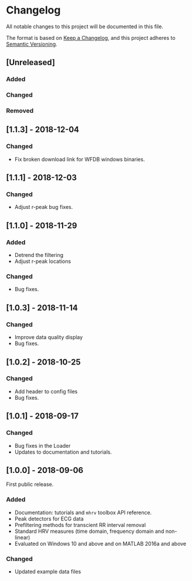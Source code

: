 # Changelog

All notable changes to this project will be documented in this file.

The format is based on [Keep a Changelog](https://keepachangelog.com/en/1.0.0/),
and this project adheres to [Semantic Versioning](https://semver.org/spec/v2.0.0.html).

## [Unreleased]

### Added

### Changed

### Removed

## [1.1.3] - 2018-12-04

### Changed

- Fix broken download link for WFDB windows binaries.

## [1.1.1] - 2018-12-03

### Changed

- Adjust r-peak bug fixes.

## [1.1.0] - 2018-11-29

### Added

- Detrend the filtering
- Adjust r-peak locations

### Changed
- Bug fixes.

## [1.0.3] - 2018-11-14

### Changed
- Improve data quality display
- Bug fixes.

## [1.0.2] - 2018-10-25

### Changed
- Add header to config files
- Bug fixes.

## [1.0.1] - 2018-09-17

### Changed
- Bug fixes in the Loader
- Updates to documentation and tutorials.

## [1.0.0] - 2018-09-06

First public release.

### Added
- Documentation: tutorials and `mhrv` toolbox API reference.
- Peak detectors for ECG data
- Prefiltering methods for transcient RR interval removal
- Standard HRV measures (time domain, frequency domain and non-linear)
- Evaluated on Windows 10 and above and on MATLAB 2016a and above

### Changed
- Updated example data files
